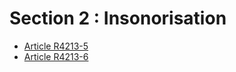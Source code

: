 #  Section 2 : Insonorisation

* [Article R4213-5](./LEGIARTI000018532535.md)
* [Article R4213-6](./LEGIARTI000018532533.md)

